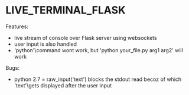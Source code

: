 # LIVE_TERMINAL_FLASK
Features:
- live stream of console over Flask server using websockets
- user input is also handled
- 'python'\command wont work, but 'python your_file.py arg1 arg2' will work

Bugs:
- python 2.7
  = raw_input('text') blocks the stdout read becoz of which 
    'text'\gets displayed after the user input
